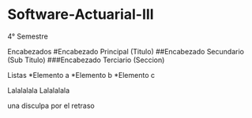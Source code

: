 # Software-Actuarial-III
4° Semestre 

Encabezados
#Encabezado Principal (Titulo)
##Encabezado Secundario (Sub Titulo)
###Encabezado Terciario (Seccion)

Listas
*Elemento a
*Elemento b
*Elemento c

Lalalalala
Lalalalala


una disculpa por el retraso